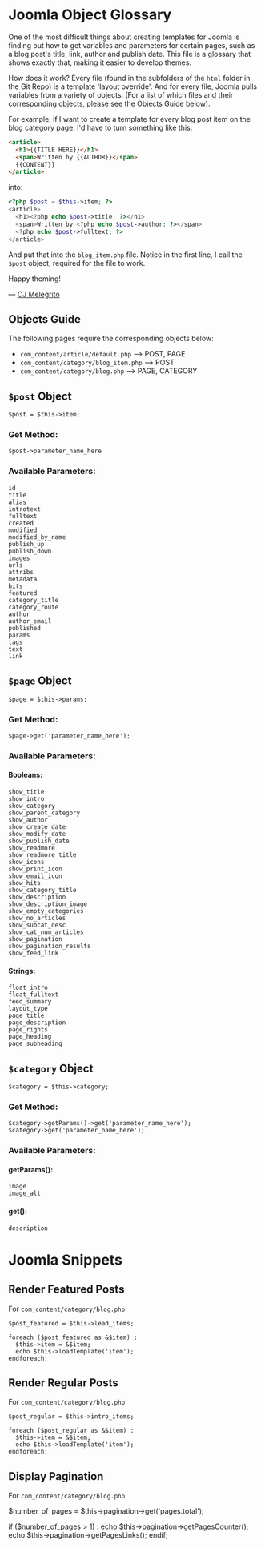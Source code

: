 
# Joomla Object Glossary

One of the most difficult things about creating templates for Joomla is finding out how to get variables and parameters for certain pages, such as a blog post's title, link, author and publish date. This file is a glossary that shows exactly that, making it easier to develop themes.

How does it work? Every file (found in the subfolders of the ``html`` folder in the Git Repo) is a template 'layout override'. And for every file, Joomla pulls variables from a variety of objects. (For a list of which files and their corresponding objects, please see the Objects Guide below).

For example, if I want to create a template for every blog post item on the blog category page, I'd have to turn something like this:
```html
<article>
  <h1>{{TITLE HERE}}</h1>
  <span>Written by {{AUTHOR}}</span>
  {{CONTENT}}
</article>
```
into:
```php
<?php $post = $this->item; ?>
<article>
  <h1><?php echo $post->title; ?></h1>
  <span>Written by <?php echo $post->author; ?></span>
  <?php echo $post->fulltext; ?>
</article>
```

And put that into the ``blog_item.php`` file. Notice in the first line, I call the ``$post`` object, required for the file to work.

Happy theming!

— [CJ Melegrito](http://mlgrto.com)


## Objects Guide

The following pages require the corresponding objects below:
- ``com_content/article/default.php`` --> POST, PAGE
- ``com_content/category/blog_item.php`` --> POST
- ``com_content/category/blog.php`` --> PAGE, CATEGORY


## ``$post`` Object
    $post = $this->item;

### Get Method:
    $post->parameter_name_here

### Available Parameters:
    id
    title
    alias
    introtext
    fulltext
    created
    modified
    modified_by_name
    publish_up
    publish_down
    images
    urls
    attribs
    metadata
    hits
    featured
    category_title
    category_route
    author
    author_email
    published
    params
    tags
    text
    link

## ``$page`` Object
    $page = $this->params;

### Get Method:
    $page->get('parameter_name_here');

### Available Parameters:
#### Booleans:
    show_title
    show_intro
    show_category
    show_parent_category
    show_author
    show_create_date
    show_modify_date
    show_publish_date
    show_readmore
    show_readmore_title
    show_icons
    show_print_icon
    show_email_icon
    show_hits
    show_category_title
    show_description
    show_description_image
    show_empty_categories
    show_no_articles
    show_subcat_desc
    show_cat_num_articles
    show_pagination
    show_pagination_results
    show_feed_link
#### Strings:
    float_intro
    float_fulltext
    feed_summary
    layout_type
    page_title
    page_description
    page_rights
    page_heading
    page_subheading


## ``$category`` Object
    $category = $this->category;

### Get Method:
    $category->getParams()->get('parameter_name_here');
    $category->get('parameter_name_here');

### Available Parameters:
#### getParams():
    image
    image_alt
#### get():
    description



# Joomla Snippets

## Render Featured Posts
For ``com_content/category/blog.php``

    $post_featured = $this->lead_items;

    foreach ($post_featured as &$item) :
      $this->item = &$item;
      echo $this->loadTemplate('item');
    endforeach;

## Render Regular Posts
For ``com_content/category/blog.php``

    $post_regular = $this->intro_items;

    foreach ($post_regular as &$item) :
      $this->item = &$item;
      echo $this->loadTemplate('item');
    endforeach;

## Display Pagination
For ``com_content/category/blog.php``

  $number_of_pages = $this->pagination->get('pages.total');

  if ($number_of_pages > 1) :
    echo $this->pagination->getPagesCounter();
    echo $this->pagination->getPagesLinks();
  endif;
